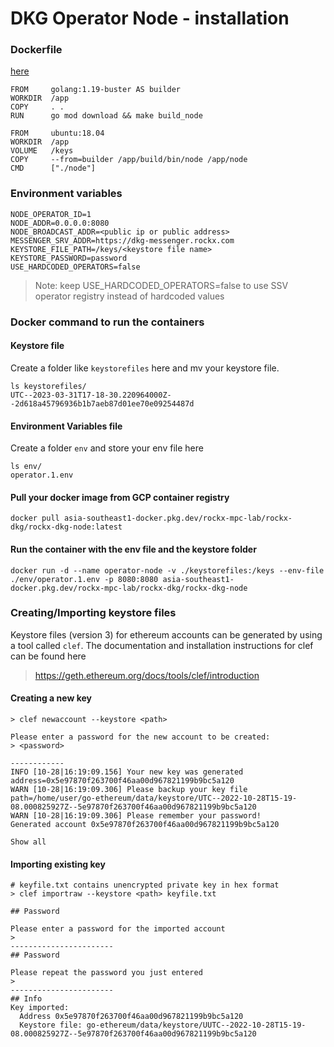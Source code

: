 # DKG Operator Node - installation

### Dockerfile
[here](../build/docker/node/Dockerfile)
```
FROM     golang:1.19-buster AS builder
WORKDIR  /app
COPY     . .
RUN      go mod download && make build_node

FROM     ubuntu:18.04
WORKDIR  /app
VOLUME   /keys
COPY     --from=builder /app/build/bin/node /app/node
CMD      ["./node"] 
```

### Environment variables
```
NODE_OPERATOR_ID=1
NODE_ADDR=0.0.0.0:8080
NODE_BROADCAST_ADDR=<public ip or public address>
MESSENGER_SRV_ADDR=https://dkg-messenger.rockx.com
KEYSTORE_FILE_PATH=/keys/<keystore file name>
KEYSTORE_PASSWORD=password
USE_HARDCODED_OPERATORS=false
```

> Note: keep USE_HARDCODED_OPERATORS=false to use SSV operator registry instead of hardcoded values


### Docker command to run the containers

#### Keystore file

Create a folder like `keystorefiles` here and mv your keystore file. 

```
ls keystorefiles/
UTC--2023-03-31T17-18-30.220964000Z--2d618a45796936b1b7aeb87d01ee70e09254487d
```

#### Environment Variables file

Create a folder `env` and store your env file here

```
ls env/
operator.1.env
```

#### Pull your docker image from GCP container registry
```
docker pull asia-southeast1-docker.pkg.dev/rockx-mpc-lab/rockx-dkg/rockx-dkg-node:latest
```

#### Run the container with the env file and the keystore folder
```
docker run -d --name operator-node -v ./keystorefiles:/keys --env-file ./env/operator.1.env -p 8080:8080 asia-southeast1-docker.pkg.dev/rockx-mpc-lab/rockx-dkg/rockx-dkg-node
```

### Creating/Importing keystore files

Keystore files (version 3) for ethereum accounts can be generated by using a tool called `clef`. The documentation and installation instructions for clef can be found here 
> https://geth.ethereum.org/docs/tools/clef/introduction

#### Creating a new key
```
> clef newaccount --keystore <path>

Please enter a password for the new account to be created:
> <password>

------------
INFO [10-28|16:19:09.156] Your new key was generated       address=0x5e97870f263700f46aa00d967821199b9bc5a120
WARN [10-28|16:19:09.306] Please backup your key file      path=/home/user/go-ethereum/data/keystore/UTC--2022-10-28T15-19-08.000825927Z--5e97870f263700f46aa00d967821199b9bc5a120
WARN [10-28|16:19:09.306] Please remember your password!
Generated account 0x5e97870f263700f46aa00d967821199b9bc5a120

Show all

```

#### Importing existing key

```
# keyfile.txt contains unencrypted private key in hex format
> clef importraw --keystore <path> keyfile.txt

## Password

Please enter a password for the imported account
>
-----------------------
## Password

Please repeat the password you just entered
>
-----------------------
## Info
Key imported:
  Address 0x5e97870f263700f46aa00d967821199b9bc5a120
  Keystore file: go-ethereum/data/keystore/UUTC--2022-10-28T15-19-08.000825927Z--5e97870f263700f46aa00d967821199b9bc5a120
```



